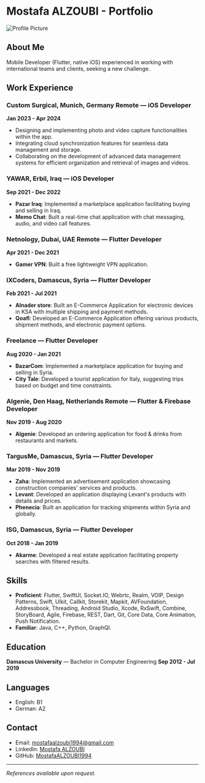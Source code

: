 # Mostafa ALZOUBI - Portfolio

![Profile Picture](path/to/your/profile-picture.jpg)

## About Me
Mobile Developer (Flutter, native iOS) experienced in working with international teams and clients, seeking a new challenge.

## Work Experience
### Custom Surgical, Munich, Germany Remote — iOS Developer
**Jan 2023 - Apr 2024**
- Designing and implementing photo and video capture functionalities within the app.
- Integrating cloud synchronization features for seamless data management and storage.
- Collaborating on the development of advanced data management systems for efficient organization and retrieval of images and videos.

### YAWAR, Erbil, Iraq — iOS Developer
**Sep 2021 - Dec 2022**
- **Pazar Iraq**: Implemented a marketplace application facilitating buying and selling in Iraq.
- **Memo Chat**: Built a real-time chat application with chat messaging, audio, and video call features.

### Netnology, Dubai, UAE Remote — Flutter Developer
**Apr 2021 - Dec 2021**
- **Gamer VPN**: Built a free lightweight VPN application.

### IXCoders, Damascus, Syria — Flutter Developer
**Feb 2021 - Jul 2021**
- **Alnader store**: Built an E-Commerce Application for electronic devices in KSA with multiple shipping and payment methods.
- **Qoafl**: Developed an E-Commerce Application offering various products, shipment methods, and electronic payment options.

### Freelance — Flutter Developer
**Aug 2020 - Jan 2021**
- **BazarCom**: Implemented a marketplace application for buying and selling in Syria.
- **City Tale**: Developed a tourist application for Italy, suggesting trips based on budget and time constraints.

### Algenie, Den Haag, Netherlands Remote — Flutter & Firebase Developer
**Nov 2019 - Aug 2020**
- **Algenie**: Developed an ordering application for food & drinks from restaurants and markets.

### TargusMe, Damascus, Syria — Flutter Developer
**Mar 2019 - Nov 2019**
- **Zaha**: Implemented an advertisement application showcasing construction companies' services and products.
- **Levant**: Developed an application displaying Levant's products with details and prices.
- **Phenecia**: Built an application for tracking shipments within Syria and globally.

### ISG, Damascus, Syria — Flutter Developer
**Oct 2018 - Jan 2019**
- **Akarme**: Developed a real estate application facilitating property searches with filtered results.

## Skills
- **Proficient**: Flutter, SwiftUI, Socket.IO, Webrtc, Realm, VOIP, Design Patterns, Swift, UIkit, Callkit, Storekit, Mapkit, AVFoundation, Addressbook, Threading, Android Studio, Xcode, RxSwift, Combine, StoryBoard, Agile, Firebase, REST, Dart, Git, Core Data, Core Animation, Push Notification.
- **Familiar**: Java, C++, Python, GraphQl.

## Education
**Damascus University** — Bachelor in Computer Engineering
**Sep 2012 - Jul 2019**

## Languages
- English: B1
- German: A2

## Contact
- Email: [mostafaalzoubi1994@gmail.com](mailto:mostafaalzoubi1994@gmail.com)
- LinkedIn: [Mostafa ALZOUBI](https://www.linkedin.com/in/Mostafa-ALZOUBI/)
- GitHub: [MostafaALZOUBI1994](https://github.com/MostafaALZOUBI1994)

---

_References available upon request._
